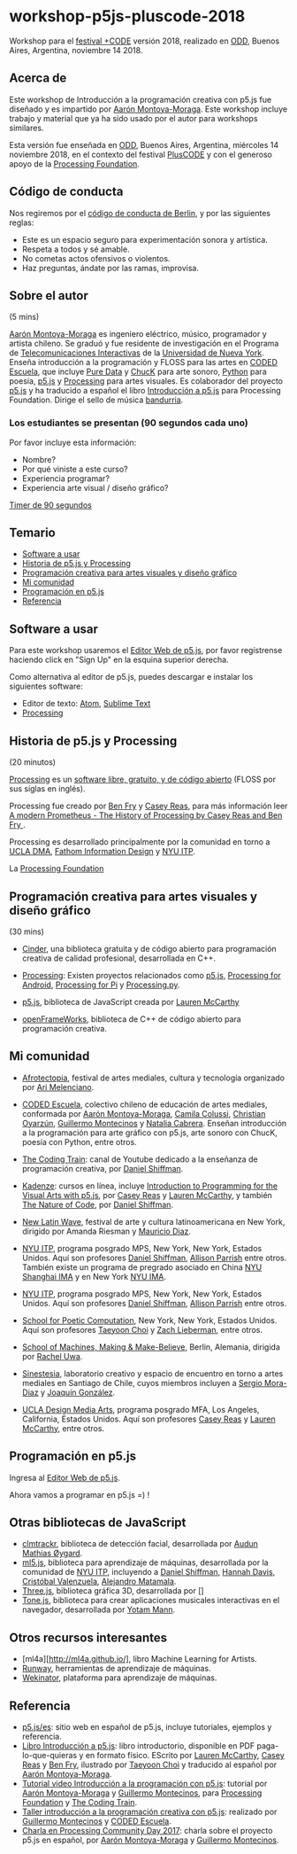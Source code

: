 # workshop-p5js-pluscode-2018

Workshop para el [festival +CODE](http://pluscode.cc/) versión 2018, realizado en [ODD](http://oddcg.com/), Buenos Aires, Argentina, noviembre 14 2018.

## Acerca de

Este workshop de Introducción a la programación creativa con p5.js fue diseñado y es impartido por [Aarón Montoya-Moraga](http://montoyamoraga.io/). Este workshop incluye trabajo y material que ya ha sido usado por el autor para workshops similares.

Esta versión fue enseñada en [ODD](http://oddcg.com/), Buenos Aires, Argentina, miércoles 14 noviembre 2018, en el contexto del festival [PlusCODE](http://pluscode.cc/) y con el generoso apoyo de la [Processing Foundation](https://processingfoundation.org/).

## Código de conducta

Nos regiremos por el [código de conducta de Berlin](http://berlincodeofconduct.org/es/), y por las siguientes reglas:

 * Este es un espacio seguro para experimentación sonora y artística.
 * Respeta a todos y sé amable.
 * No cometas actos ofensivos o violentos.
 * Haz preguntas, ándate por las ramas, improvisa.

## Sobre el autor

 (5 mins)

[Aarón Montoya-Moraga](http://montoyamoraga.io/) es ingeniero eléctrico, músico, programador y artista chileno. Se graduó y fue residente de investigación en el Programa de [Telecomunicaciones Interactivas](https://tisch.nyu.edu/itp) de la [Universidad de Nueva York](https://www.nyu.edu/). Enseña introducción a la programación y FLOSS para las artes en [CODED Escuela](http://codedescuela.cl/), que incluye [Pure Data](http://puredata.info/) y [ChucK](http://chuck.cs.princeton.edu/) para arte sonoro, [Python](https://www.python.org/) para poesía, [p5.js](https://p5js.org/es/) y [Processing](https://processing.org/) para artes visuales. Es colaborador del proyecto [p5.js](https://p5js.org/es/) y ha traducido a español el libro [Introducción a p5.js](https://processingfoundation.press/es/) para Processing Foundation. Dirige el sello de música [bandurria](https://bandurria.io/).

### Los estudiantes se presentan (90 segundos cada uno)

Por favor incluye esta información:

* Nombre?
* Por qué viniste a este curso?
* Experiencia programar?
* Experiencia arte visual / diseño gráfico?

[Timer de 90 segundos](https://www.google.com.ar/search?rlz=1C5CHFA_enUS813US813&q=timer+90+seconds)

## Temario

* [Software a usar](#software-a-usar)
* [Historia de p5.js y Processing](#historia-de-p5js-y-processing)
* [Programación creativa para artes visuales y diseño gráfico](#programaci%C3%B3n-creativa-para-artes-visuales-y-dise%C3%B1o-gr%C3%A1fico)
* [Mi comunidad](#mi-comunidad)
* [Programación en p5.js](#programaci%C3%B3n-en-p5js)
* [Referencia](#referencia)

## Software a usar

Para este workshop usaremos el [Editor Web de p5.js](https://editor.p5js.org/), por favor regístrense haciendo click en "Sign Up" en la esquina superior derecha.

Como alternativa al editor de p5.js, puedes descargar e instalar los siguientes software:

* Editor de texto: [Atom](https://atom.io/), [Sublime Text](https://www.sublimetext.com/)
* [Processing](https://processing.org/)

## Historia de p5.js y Processing

(20 minutos)

[Processing](https://processing.org/) es un [software libre, gratuito, y de código abierto](https://es.wikipedia.org/wiki/Software_libre_y_de_c%C3%B3digo_abierto) (FLOSS por sus siglas en inglés).

Processing fue creado por [Ben Fry](https://en.wikipedia.org/wiki/Ben_Fry) y [Casey Reas](https://en.wikipedia.org/wiki/Casey_Reas), para más información leer [A modern Prometheus - The History of Processing by Casey Reas and Ben Fry ](https://medium.com/processing-foundation/a-modern-prometheus-59aed94abe85).

Processing es desarrollado principalmente por la comunidad en torno a [UCLA DMA](http://dma.ucla.edu/), [Fathom Information Design](https://fathom.info/) y [NYU ITP](https://tisch.nyu.edu/itp).

La [Processing Foundation](https://processingfoundation.org/)



## Programación creativa para artes visuales y diseño gráfico

(30 mins)

* [Cinder](https://libcinder.org/), una biblioteca gratuita y de código abierto para programación creativa de calidad profesional, desarrollada en C++.

* [Processing](https://processing.org/): Existen proyectos relacionados como [p5.js](https://p5js.org/es/), [Processing for Android](https://android.processing.org/), [Processing for Pi](https://pi.processing.org/) y [Processing.py](https://py.processing.org/).

* [p5.js](https://p5js.org/es/), biblioteca de JavaScript creada por [Lauren McCarthy](http://lauren-mccarthy.com/)

* [openFrameWorks](https://openframeworks.cc/), biblioteca de C++ de código abierto para programación creativa.

## Mi comunidad

* [Afrotectopia](https://www.afrotectopia.com/), festival de artes mediales, cultura y tecnología organizado por [Ari Melenciano](http://ariciano.com/).

* [CODED Escuela](http://codedescuela.cl/), colectivo chileno de educación de artes mediales, conformada por [Aarón Montoya-Moraga](http://montoyamoraga.io/), [Camila Colussi](https://www.camilacolussi.com/), [Christian Oyarzún](http://error404.cl/), [Guillermo Montecinos]() y [Natalia Cabrera](http://www.nataliacabrera.com/). Enseñan introducción a la programación para arte gráfico con p5.js, arte sonoro con ChucK, poesía con Python, entre otros.

* [The Coding Train](https://www.youtube.com/user/shiffman): canal de Youtube dedicado a la enseñanza de programación creativa, por [Daniel Shiffman](https://shiffman.net/).

* [Kadenze](https://www.kadenze.com/): cursos en línea, incluye [Introduction to Programming for the Visual Arts with p5.js](https://www.kadenze.com/courses/introduction-to-programming-for-the-visual-arts-with-p5-js-vi/info), por [Casey Reas](http://reas.com/) y [Lauren McCarthy](http://lauren-mccarthy.com/), y también [The Nature of Code](https://www.kadenze.com/courses/the-nature-of-code-ii/info), por [Daniel Shiffman](https://shiffman.net/).

* [New Latin Wave](https://newlatinwave.com/), festival de arte y cultura latinoamericana en New York, dirigido por Amanda Riesman y [Mauricio Diaz](http://sokio.me/).

* [NYU ITP](https://tisch.nyu.edu/itp), programa posgrado MPS, New York, New York, Estados Unidos. Aquí son profesores [Daniel Shiffman](https://shiffman.net/), [Allison Parrish](https://www.decontextualize.com/) entre otros. También existe un programa de pregrado asociado en China [NYU Shanghai IMA](https://shanghai.nyu.edu/academics/majors/interactive-media-arts) y en New York [NYU IMA](https://tisch.nyu.edu/itp).

* [NYU ITP](https://tisch.nyu.edu/itp), programa posgrado MPS, New York, New York, Estados Unidos. Aquí son profesores [Daniel Shiffman](https://shiffman.net/), [Allison Parrish](https://www.decontextualize.com/) entre otros.

* [School for Poetic Computation](http://sfpc.io/), New York, New York, Estados Unidos. Aquí son profesores [Taeyoon Choi](http://taeyoonchoi.com/) y [Zach Lieberman](http://thesystemis.com/), entre otros.

* [School of Machines, Making & Make-Believe](http://schoolofma.org/), Berlin, Alemania, dirigida por [Rachel Uwa](http://schoolofma.org/about/).

* [Sinestesia](http://sinestesia.cc/), laboratorio creativo y espacio de encuentro en torno a artes mediales en Santiago de Chile, cuyos miembros incluyen a [Sergio Mora-Diaz](http://www.sergiomoradiaz.com/) y [Joaquín González](http://www.sinestesia.cc/sinestesia-lie).

* [UCLA Design Media Arts](http://dma.ucla.edu/), programa posgrado MFA, Los Angeles, California, Estados Unidos. Aquí son profesores [Casey Reas](http://reas.com/) y [Lauren McCarthy](http://lauren-mccarthy.com/), entre otros.

## Programación en p5.js

Ingresa al [Editor Web de p5.js](https://editor.p5js.org/).

Ahora vamos a programar en p5.js =) !

## Otras bibliotecas de JavaScript

* [clmtrackr](https://github.com/auduno/clmtrackr), biblioteca de detección facial, desarrollada por [Audun Mathias Øygard](https://www.auduno.com/).
* [ml5.js](https://ml5js.org/), biblioteca para aprendizaje de máquinas, desarrollada por la comunidad de [NYU ITP](https://tisch.nyu.edu/itp), incluyendo a [Daniel Shiffman](https://shiffman.net/), [Hannah Davis](http://www.hannahishere.com/),  [Cristóbal Valenzuela](https://cvalenzuelab.com/), [Alejandro Matamala](http://matamala.info/).
* [Three.js](https://threejs.org/), biblioteca gráfica 3D, desarrollada por []
* [Tone.js](https://tonejs.github.io/), biblioteca para crear aplicaciones musicales interactivas en el navegador, desarrollada por [Yotam Mann](https://yotammann.info/).

## Otros recursos interesantes

* [ml4a][http://ml4a.github.io/], libro Machine Learning for Artists.
* [Runway](https://runwayapp.ai/), herramientas de aprendizaje de máquinas.
* [Wekinator](http://www.wekinator.org/), plataforma para aprendizaje de máquinas. 


## Referencia

* [p5.js/es](https://p5js.org/es/): sitio web en español de p5.js, incluye tutoriales, ejemplos y referencia.
* [Libro Introducción a p5.js](https://processingfoundation.press/es): libro introductorio, disponible en PDF paga-lo-que-quieras y en formato físico. EScrito por [Lauren McCarthy](http://lauren-mccarthy.com/), [Casey Reas](http://caesuras.net/) y [Ben Fry](https://benfry.com/), ilustrado por [Taeyoon Choi](http://taeyoonchoi.com/) y traducido al español por [Aarón Montoya-Moraga](http://montoyamoraga.io/).
* [Tutorial video Introducción a la programación con p5.js](https://www.youtube.com/watch?v=DtAHvMjMzMQ): tutorial por [Aarón Montoya-Moraga](http://montoyamoraga.io/) y [Guillermo Montecinos](http://guillemontecinos.cl/), para [Processing Foundation](https://processingfoundation.org/) y [The Coding Train](https://www.youtube.com/user/shiffman).
* [Taller introducción a la programación creativa con p5.js](https://github.com/guillemontecinos/programacion_creativa_p5js): realizado por [Guillermo Montecinos](http://guillemontecinos.cl/) y [CODED Escuela](http://codedescuela.cl/).
* [Charla en Processing Community Day 2017](https://www.youtube.com/watch?v=Ix5RTKRJW0A): charla sobre el proyecto p5.js en español, por [Aarón Montoya-Moraga](http://montoyamoraga.io/) y [Guillermo Montecinos](http://guillemontecinos.cl/).
